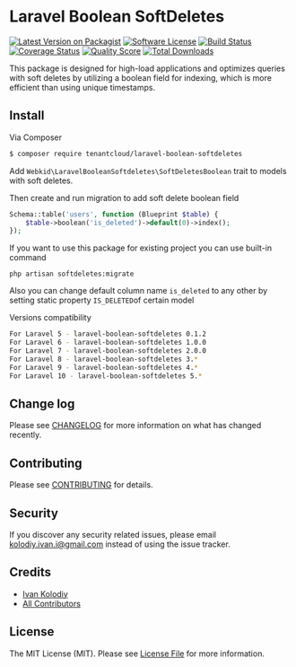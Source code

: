 # Laravel Boolean SoftDeletes

[![Latest Version on Packagist][ico-version]][link-packagist]
[![Software License][ico-license]](LICENSE.md)
[![Build Status][ico-travis]][link-travis]
[![Coverage Status][ico-scrutinizer]][link-scrutinizer]
[![Quality Score][ico-code-quality]][link-code-quality]
[![Total Downloads][ico-downloads]][link-downloads]

This package is designed for high-load applications and optimizes queries with soft deletes by utilizing a boolean field for indexing, which is more efficient than using unique timestamps.

## Install

Via Composer

```bash
$ composer require tenantcloud/laravel-boolean-softdeletes
```

Add `Webkid\LaravelBooleanSoftdeletes\SoftDeletesBoolean` trait to models with soft deletes.

Then create and run migration to add soft delete boolean field

```php
Schema::table('users', function (Blueprint $table) {
    $table->boolean('is_deleted')->default(0)->index();
});
```

If you want to use this package for existing project you can use built-in command

```dotenv
php artisan softdeletes:migrate
```

Also you can change default column name `is_deleted` to any other by setting static property `IS_DELETED`of certain model

Versions compatibility

```bash
For Laravel 5 - laravel-boolean-softdeletes 0.1.2
For Laravel 6 - laravel-boolean-softdeletes 1.0.0
For Laravel 7 - laravel-boolean-softdeletes 2.0.0
For Laravel 8 - laravel-boolean-softdeletes 3.*
For Laravel 9 - laravel-boolean-softdeletes 4.*
For Laravel 10 - laravel-boolean-softdeletes 5.*
```

## Change log

Please see [CHANGELOG](CHANGELOG.md) for more information on what has changed recently.

## Contributing

Please see [CONTRIBUTING](CONTRIBUTING.md) for details.

## Security

If you discover any security related issues, please email kolodiy.ivan.i@gmail.com instead of using the issue tracker.

## Credits

-   [Ivan Kolodiy][link-author]
-   [All Contributors][link-contributors]

## License

The MIT License (MIT). Please see [License File](LICENSE.md) for more information.

[ico-version]: https://img.shields.io/packagist/v/tenantcloud/laravel-boolean-softdeletes.svg?style=flat-square
[ico-license]: https://img.shields.io/badge/license-MIT-brightgreen.svg?style=flat-square
[ico-travis]: https://img.shields.io/travis/tenantcloud/laravel-boolean-softdeletes/master.svg?style=flat-square
[ico-scrutinizer]: https://img.shields.io/scrutinizer/coverage/g/tenantcloud/laravel-boolean-softdeletes.svg?style=flat-square
[ico-code-quality]: https://img.shields.io/scrutinizer/g/tenantcloud/laravel-boolean-softdeletes.svg?style=flat-square
[ico-downloads]: https://img.shields.io/packagist/dt/tenantcloud/laravel-boolean-softdeletes.svg?style=flat-square
[link-packagist]: https://packagist.org/packages/tenantcloud/laravel-boolean-softdeletes
[link-travis]: https://travis-ci.org/tenantcloud/laravel-boolean-softdeletes
[link-scrutinizer]: https://scrutinizer-ci.com/g/tenantcloud/laravel-boolean-softdeletes/code-structure
[link-code-quality]: https://scrutinizer-ci.com/g/tenantcloud/laravel-boolean-softdeletes
[link-downloads]: https://packagist.org/packages/tenantcloud/laravel-boolean-softdeletes
[link-author]: https://github.com/ivankolodii
[link-contributors]: ../../contributors
